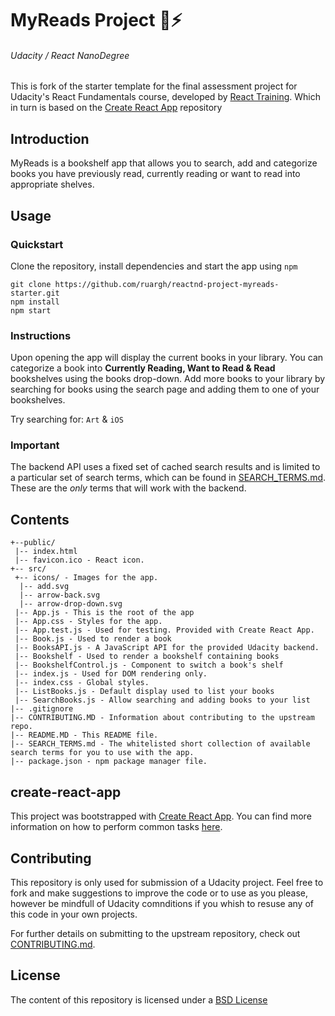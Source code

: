 # MyReads Project :beginner::zap:
###### Udacity / React NanoDegree

This is fork of the starter template for the final assessment project for Udacity's React Fundamentals course, developed by [React Training](https://reacttraining.com). Which in turn is based on the  [Create React App](https://github.com/facebookincubator/create-react-app) repository

## Introduction
MyReads is a bookshelf app that allows you to search, add and categorize books you have previously read, currently reading or want to read into appropriate shelves.

## Usage

### Quickstart
Clone the repository, install dependencies and start the app using `npm`

```
git clone https://github.com/ruargh/reactnd-project-myreads-starter.git
npm install
npm start
```
### Instructions
Upon opening the app will display the current books in your library. You can categorize a book into **Currently Reading, Want to Read & Read** bookshelves using the books drop-down.
Add more books to your library by searching for books using the search page and adding them to one of your bookshelves.

Try searching for: `Art` & `iOS`

### Important
The backend API uses a fixed set of cached search results and is limited to a particular set of search terms, which can be found in [SEARCH_TERMS.md](SEARCH_TERMS.md). These are the _only_ terms that will work with the backend.

## Contents
```
+--public/    
 |-- index.html
 |-- favicon.ico - React icon.
+-- src/
 +-- icons/ - Images for the app.
  |-- add.svg
  |-- arrow-back.svg
  |-- arrow-drop-down.svg
 |-- App.js - This is the root of the app
 |-- App.css - Styles for the app.
 |-- App.test.js - Used for testing. Provided with Create React App.
 |-- Book.js - Used to render a book
 |-- BooksAPI.js - A JavaScript API for the provided Udacity backend.
 |-- Bookshelf - Used to render a bookshelf containing books
 |-- BookshelfControl.js - Component to switch a book's shelf
 |-- index.js - Used for DOM rendering only.
 |-- index.css - Global styles.
 |-- ListBooks.js - Default display used to list your books
 |-- SearchBooks.js - Allow searching and adding books to your list
|-- .gitignore
|-- CONTRIBUTING.MD - Information about contributing to the upstream repo.
|-- README.MD - This README file.
|-- SEARCH_TERMS.md - The whitelisted short collection of available search terms for you to use with the app.
|-- package.json - npm package manager file.
```

## create-react-app

This project was bootstrapped with [Create React App](https://github.com/facebookincubator/create-react-app). You can find more information on how to perform common tasks [here](https://github.com/facebookincubator/create-react-app/blob/master/packages/react-scripts/template/README.md).

## Contributing

This repository is only used for submission of a Udacity project. Feel free to fork and make suggestions to improve the code or to use as you please, however be mindfull of Udacity comnditions if you whish to resuse any of this code in your own projects.

For further details on submitting to the upstream repository, check out [CONTRIBUTING.md](CONTRIBUTING.md).

## License

The content of this repository is licensed under a [BSD License](create-react-app/LICENSE)
